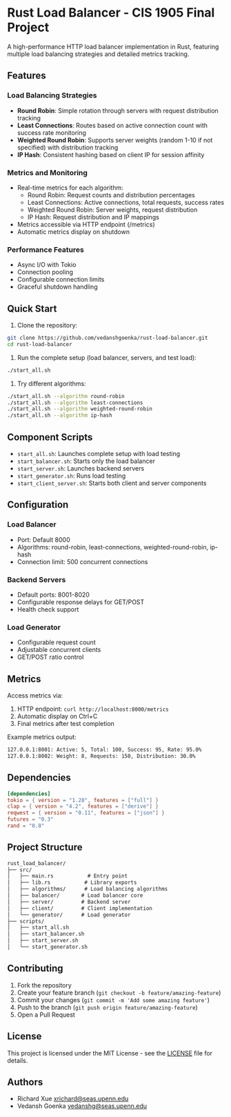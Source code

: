 # Rust Load Balancer - CIS 1905 Final Project

A high-performance HTTP load balancer implementation in Rust, featuring multiple load balancing strategies and detailed metrics tracking.

## Features

### Load Balancing Strategies

- **Round Robin**: Simple rotation through servers with request distribution tracking
- **Least Connections**: Routes based on active connection count with success rate monitoring
- **Weighted Round Robin**: Supports server weights (random 1-10 if not specified) with distribution tracking
- **IP Hash**: Consistent hashing based on client IP for session affinity

### Metrics and Monitoring

- Real-time metrics for each algorithm:
  - Round Robin: Request counts and distribution percentages
  - Least Connections: Active connections, total requests, success rates
  - Weighted Round Robin: Server weights, request distribution
  - IP Hash: Request distribution and IP mappings
- Metrics accessible via HTTP endpoint (/metrics)
- Automatic metrics display on shutdown

### Performance Features

- Async I/O with Tokio
- Connection pooling
- Configurable connection limits
- Graceful shutdown handling

## Quick Start

1. Clone the repository:

```bash
git clone https://github.com/vedanshgoenka/rust-load-balancer.git
cd rust-load-balancer
```

1. Run the complete setup (load balancer, servers, and test load):

```bash
./start_all.sh
```

1. Try different algorithms:

```bash
./start_all.sh --algorithm round-robin
./start_all.sh --algorithm least-connections
./start_all.sh --algorithm weighted-round-robin
./start_all.sh --algorithm ip-hash
```

## Component Scripts

- `start_all.sh`: Launches complete setup with load testing
- `start_balancer.sh`: Starts only the load balancer
- `start_server.sh`: Launches backend servers
- `start_generator.sh`: Runs load testing
- `start_client_server.sh`: Starts both client and server components

## Configuration

### Load Balancer

- Port: Default 8000
- Algorithms: round-robin, least-connections, weighted-round-robin, ip-hash
- Connection limit: 500 concurrent connections

### Backend Servers

- Default ports: 8001-8020
- Configurable response delays for GET/POST
- Health check support

### Load Generator

- Configurable request count
- Adjustable concurrent clients
- GET/POST ratio control

## Metrics

Access metrics via:

1. HTTP endpoint: `curl http://localhost:8000/metrics`
2. Automatic display on Ctrl+C
3. Final metrics after test completion

Example metrics output:

```bash
127.0.0.1:8001: Active: 5, Total: 100, Success: 95, Rate: 95.0%
127.0.0.1:8002: Weight: 8, Requests: 150, Distribution: 30.0%
```

## Dependencies

```toml
[dependencies]
tokio = { version = "1.28", features = ["full"] }
clap = { version = "4.2", features = ["derive"] }
reqwest = { version = "0.11", features = ["json"] }
futures = "0.3"
rand = "0.8"
```

## Project Structure

```txt
rust_load_balancer/
├── src/
│   ├── main.rs           # Entry point
│   ├── lib.rs           # Library exports
│   ├── algorithms/      # Load balancing algorithms
│   ├── balancer/       # Load balancer core
│   ├── server/         # Backend server
│   ├── client/         # Client implementation
│   └── generator/      # Load generator
├── scripts/
│   ├── start_all.sh
│   ├── start_balancer.sh
│   ├── start_server.sh
│   └── start_generator.sh
```

## Contributing

1. Fork the repository
2. Create your feature branch (`git checkout -b feature/amazing-feature`)
3. Commit your changes (`git commit -m 'Add some amazing feature'`)
4. Push to the branch (`git push origin feature/amazing-feature`)
5. Open a Pull Request

## License

This project is licensed under the MIT License - see the [LICENSE](LICENSE) file for details.

## Authors

- Richard Xue <xrichard@seas.upenn.edu>
- Vedansh Goenka <vedanshg@seas.upenn.edu>
